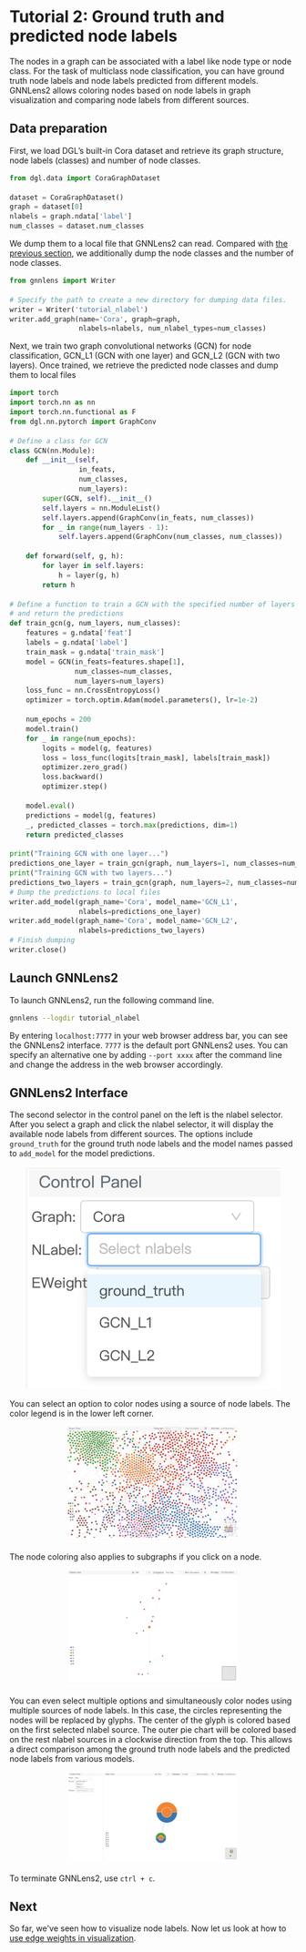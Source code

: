 # Tutorial 2: Ground truth and predicted node labels

The nodes in a graph can be associated with a label like node type or node class. For the task of multiclass node classification, you can have ground truth node labels and node labels predicted from different models. GNNLens2 allows coloring nodes based on node labels in graph visualization and comparing node labels from different sources.

## Data preparation

First, we load DGL’s built-in Cora dataset and retrieve its graph structure, node labels (classes) and number of node classes.

```python
from dgl.data import CoraGraphDataset

dataset = CoraGraphDataset()
graph = dataset[0]
nlabels = graph.ndata['label']
num_classes = dataset.num_classes
```

We dump them to a local file that GNNLens2 can read. Compared with [the previous section](./tutorial_1_graph.md), we additionally dump the node classes and the number of node classes. 

```python
from gnnlens import Writer

# Specify the path to create a new directory for dumping data files.
writer = Writer('tutorial_nlabel')
writer.add_graph(name='Cora', graph=graph, 
                 nlabels=nlabels, num_nlabel_types=num_classes)
```

Next, we train two graph convolutional networks (GCN) for node classification, GCN_L1 (GCN with one layer) and GCN_L2 (GCN with two layers). Once trained, we retrieve the predicted node classes and dump them to local files

```python
import torch
import torch.nn as nn
import torch.nn.functional as F
from dgl.nn.pytorch import GraphConv

# Define a class for GCN
class GCN(nn.Module):
    def __init__(self,
                 in_feats,
                 num_classes,
                 num_layers):
        super(GCN, self).__init__()
        self.layers = nn.ModuleList()
        self.layers.append(GraphConv(in_feats, num_classes))
        for _ in range(num_layers - 1):
            self.layers.append(GraphConv(num_classes, num_classes))

    def forward(self, g, h):
        for layer in self.layers:
            h = layer(g, h)
        return h

# Define a function to train a GCN with the specified number of layers 
# and return the predictions
def train_gcn(g, num_layers, num_classes):
    features = g.ndata['feat']
    labels = g.ndata['label']
    train_mask = g.ndata['train_mask']
    model = GCN(in_feats=features.shape[1],
                num_classes=num_classes,
                num_layers=num_layers)
    loss_func = nn.CrossEntropyLoss()
    optimizer = torch.optim.Adam(model.parameters(), lr=1e-2)
  
    num_epochs = 200
    model.train()
    for _ in range(num_epochs):
        logits = model(g, features)
        loss = loss_func(logits[train_mask], labels[train_mask])
        optimizer.zero_grad()
        loss.backward()
        optimizer.step()
      
    model.eval()
    predictions = model(g, features)
    _, predicted_classes = torch.max(predictions, dim=1)
    return predicted_classes

print("Training GCN with one layer...")
predictions_one_layer = train_gcn(graph, num_layers=1, num_classes=num_classes)
print("Training GCN with two layers...")
predictions_two_layers = train_gcn(graph, num_layers=2, num_classes=num_classes)
# Dump the predictions to local files
writer.add_model(graph_name='Cora', model_name='GCN_L1',
                 nlabels=predictions_one_layer)
writer.add_model(graph_name='Cora', model_name='GCN_L2',
                 nlabels=predictions_two_layers)
# Finish dumping
writer.close()
```

## Launch GNNLens2

To launch GNNLens2, run the following command line.

```bash
gnnlens --logdir tutorial_nlabel
```

By entering `localhost:7777` in your web browser address bar, you can see the GNNLens2 interface. `7777` is the default port GNNLens2 uses. You can specify an alternative one by adding `--port xxxx` after the command line and change the address in the web browser accordingly.

## GNNLens2 Interface

The second selector in the control panel on the left is the nlabel selector. After you select a graph and click the nlabel selector, it will display the available node labels from different sources. The options include `ground_truth` for the ground truth node labels and the model names passed to `add_model` for the model predictions.

<p align="center">
  <img src="../figures/tutorial_2/nlabel_selector.png" />
</p>

You can select an option to color nodes using a source of node labels. The color legend is in the lower left corner.

<p align="center">
  <img width=60% height=60% src="../figures/tutorial_2/real_color.png" />
</p>

The node coloring also applies to subgraphs if you click on a node.

<p align="center">
  <img width=60% height=60% src="../figures/tutorial_2/subgraph_nlabel.png" />
</p>

You can even select multiple options and simultaneously color nodes using multiple sources of node labels. In this case, the circles representing the nodes will be replaced by glyphs. The center of the glyph is colored based on the first selected nlabel source. The outer pie chart will be colored based on the rest nlabel sources in a clockwise direction from the top. This allows a direct comparison among the ground truth node labels and the predicted node labels from various models.

<p align="center">
  <img width=60% height=60% src="../figures/tutorial_2/glyph.png" />
</p>

To terminate GNNLens2, use `ctrl + c`.

## Next

So far, we've seen how to visualize node labels. Now let us look at how to [use edge weights in visualization](./tutorial_3_eweight.md). 
